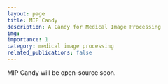 ```yaml
---
layout: page
title: MIP Candy
description: A Candy for Medical Image Processing
img:
importance: 1
category: medical image processing
related_publications: false
---
```


MIP Candy will be open-source soon.
